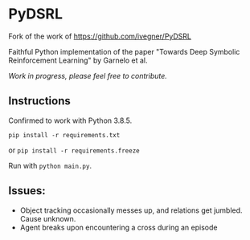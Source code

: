 # PyDSRL

Fork of the work of https://github.com/ivegner/PyDSRL

Faithful Python implementation of the paper "Towards Deep Symbolic Reinforcement Learning" by Garnelo et al.

*Work in progress, please feel free to contribute.*

## Instructions
Confirmed to work with Python 3.8.5.

```
pip install -r requirements.txt
```
or
```pip install -r requirements.freeze```

Run with `python main.py`.

## Issues:
* Object tracking occasionally messes up, and relations get jumbled. Cause unknown.
* Agent breaks upon encountering a cross during an episode

